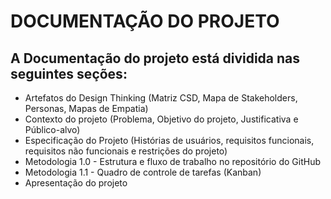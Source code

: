 # DOCUMENTAÇÃO DO PROJETO
## A Documentação do projeto está dividida nas seguintes seções:

- Artefatos do Design Thinking (Matriz CSD, Mapa de Stakeholders, Personas, Mapas de Empatia)
- Contexto do projeto (Problema, Objetivo do projeto, Justificativa e Público-alvo)
- Especificação do Projeto (Histórias de usuários, requisitos funcionais, requisitos não funcionais e restrições do projeto)
- Metodologia 1.0 - Estrutura e fluxo de trabalho no repositório do GitHub
- Metodologia 1.1 - Quadro de controle de tarefas (Kanban)
- Apresentação do projeto
